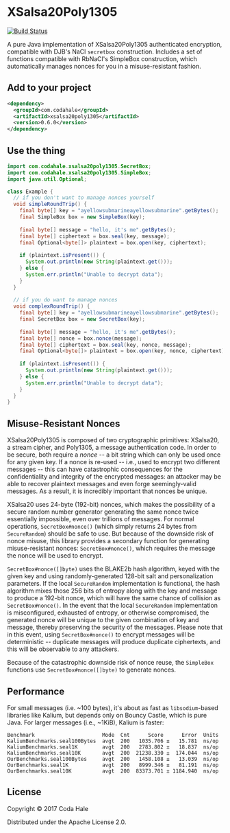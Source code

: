 # XSalsa20Poly1305

[![Build Status](https://secure.travis-ci.org/codahale/xsalsa20poly1305.svg)](http://travis-ci.org/codahale/xsalsa20poly1305)

A pure Java implementation of XSalsa20Poly1305 authenticated encryption, compatible with DJB's NaCl
`secretbox` construction. Includes a set of functions compatible with RbNaCl's SimpleBox
construction, which automatically manages nonces for you in a misuse-resistant fashion.

## Add to your project

```xml
<dependency>
  <groupId>com.codahale</groupId>
  <artifactId>xsalsa20poly1305</artifactId>
  <version>0.6.0</version>
</dependency>
```

## Use the thing

```java
import com.codahale.xsalsa20poly1305.SecretBox;
import com.codahale.xsalsa20poly1305.SimpleBox;
import java.util.Optional;

class Example {
  // if you don't want to manage nonces yourself
  void simpleRoundTrip() {
    final byte[] key = "ayellowsubmarineayellowsubmarine".getBytes();
    final SimpleBox box = new SimpleBox(key);
        
    final byte[] message = "hello, it's me".getBytes();
    final byte[] ciphertext = box.seal(key, message);
    final Optional<byte[]> plaintext = box.open(key, ciphertext);
  
    if (plaintext.isPresent()) {
      System.out.println(new String(plaintext.get()));
    } else {
      System.err.println("Unable to decrypt data"); 
    }
  }
    
  // if you do want to manage nonces
  void complexRoundTrip() {
    final byte[] key = "ayellowsubmarineayellowsubmarine".getBytes();
    final SecretBox box = new SecretBox(key);
        
    final byte[] message = "hello, it's me".getBytes();
    final byte[] nonce = box.nonce(message);
    final byte[] ciphertext = box.seal(key, nonce, message);
    final Optional<byte[]> plaintext = box.open(key, nonce, ciphertext);
    
    if (plaintext.isPresent()) {
      System.out.println(new String(plaintext.get()));
    } else {
      System.err.println("Unable to decrypt data"); 
    }
  }
}
```
## Misuse-Resistant Nonces

XSalsa20Poly1305 is composed of two cryptographic primitives: XSalsa20, a stream cipher, and
Poly1305, a message authentication code. In order to be secure, both require a _nonce_ -- a bit
string which can only be used once for any given key. If a nonce is re-used -- i.e., used to encrypt
two different messages -- this can have catastrophic consequences for the confidentiality and
integrity of the encrypted messages: an attacker may be able to recover plaintext messages and even
forge seemingly-valid messages. As a result, it is incredibly important that nonces be unique.

XSalsa20 uses 24-byte (192-bit) nonces, which makes the possibility of a secure random number
generator generating the same nonce twice essentially impossible, even over trillions of messages.
For normal operations, `SecretBox#nonce()` (which simply returns 24 bytes from `SecureRandom`)
should be safe to use. But because of the downside risk of nonce misuse, this library provides a
secondary function for generating misuse-resistant nonces: `SecretBox#nonce()`, which requires the
message the nonce will be used to encrypt.

`SecretBox#nonce([]byte)` uses the BLAKE2b hash algorithm, keyed with the given key and using
randomly-generated 128-bit salt and personalization parameters. If the local `SecureRandom`
implementation is functional, the hash algorithm mixes those 256 bits of entropy along with the key
and message to produce a 192-bit nonce, which will have the same chance of collision as
`SecretBox#nonce()`. In the event that the local `SecureRandom` implementation is misconfigured,
exhausted of entropy, or otherwise compromised, the generated nonce will be unique to the given
combination of key and message, thereby preserving the security of the messages. Please note that in
this event, using `SecretBox#nonce()` to encrypt messages will be deterministic -- duplicate
messages will produce duplicate ciphertexts, and this will be observable to any attackers.

Because of the catastrophic downside risk of nonce reuse, the `SimpleBox` functions use
`SecretBox#nonce([]byte)` to generate nonces.

## Performance

For small messages (i.e. ~100 bytes), it's about as fast as `libsodium`-based libraries like Kalium,
but depends only on Bouncy Castle, which is pure Java. For larger messages (i.e., ~1KiB), Kalium is
faster:

```
Benchmark                      Mode  Cnt      Score      Error  Units
KaliumBenchmarks.seal100Bytes  avgt  200   1035.706 ±   15.781  ns/op
KaliumBenchmarks.seal1K        avgt  200   2783.802 ±   18.837  ns/op
KaliumBenchmarks.seal10K       avgt  200  21238.330 ±  174.044  ns/op
OurBenchmarks.seal100Bytes     avgt  200   1458.108 ±   13.039  ns/op
OurBenchmarks.seal1K           avgt  200   8999.346 ±   81.191  ns/op
OurBenchmarks.seal10K          avgt  200  83373.701 ± 1184.940  ns/op
```
## License

Copyright © 2017 Coda Hale

Distributed under the Apache License 2.0.
